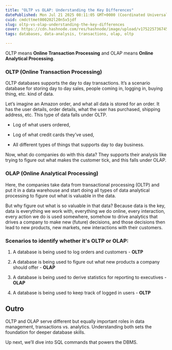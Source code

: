 ```yaml
---
title: "OLTP vs OLAP: Understanding the Key Differences"
datePublished: Mon Jul 21 2025 08:11:05 GMT+0000 (Coordinated Universal Time)
cuid: cmdcttmet000202l20n5x5jdf
slug: oltp-vs-olap-understanding-the-key-differences
cover: https://cdn.hashnode.com/res/hashnode/image/upload/v1752257367455/dc06a5c9-2f6e-4158-bc1a-3cfcce259c1b.png
tags: databases, data-analysis, transactions, olap, oltp

---
```


OLTP means **Online Transaction Processing** and OLAP means **Online Analytical Processing**.

### **OLTP (Online Transaction Processing)**

OLTP databases supports the day to day transactions. It’s a scenario database for storing day to day sales, people coming in, logging in, buying thing, etc. kind of data.

Let’s imagine an Amazon order, and what all data is stored for an order. It has the user details, order details, what the user has purchased, shipping address, etc. This type of data falls under OLTP.

* Log of what users ordered,
    
* Log of what credit cards they’ve used,
    
* All different types of things that supports day to day business.
    

Now, what do companies do with this data? They supports their analysis like trying to figure out what makes the customer tick, and this falls under OLAP.

### **OLAP** (**Online Analytical Processing)**

Here, the companies take data from transactional processing (OLTP) and put it in a data warehouse and start doing all types of data analytical processing to figure out what is valuable in the data.

But why figure out what is so valuable in that data? Because data is the key, data is everything we work with, everything we do online, every interaction, every action we do is used somewhere, somehow to drive analytics that drives a company to make new (future) decisions, and those decisions then lead to new products, new markets, new interactions with their customers.

### **Scenarios to identify whether it's OLTP or OLAP:**

1. A database is being used to log orders and customers - **OLTP**
    
2. A database is being used to figure out what new products a company should offer - **OLAP**
    
3. A database is being used to derive statistics for reporting to executives - **OLAP**
    
4. A database is being used to keep track of logged in users - **OLTP**
    

## Outro

OLTP and OLAP serve different but equally important roles in data management, transactions vs. analytics. Understanding both sets the foundation for deeper database skills.

Up next, we’ll dive into SQL commands that powers the DBMS.